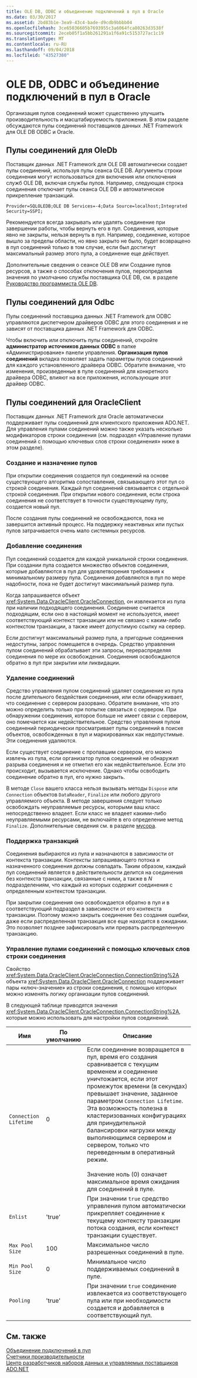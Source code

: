 ```yaml
---
title: OLE DB, ODBC и объединение подключений в пул в Oracle
ms.date: 03/30/2017
ms.assetid: 2bd83b1e-3ea9-43c4-bade-d9cdb9bbbb04
ms.openlocfilehash: 3ce65036605b7693955c3a6064fca80263d3538f
ms.sourcegitcommit: 2eceb05f1a5bb261291a1f6a91c5153727ac1c19
ms.translationtype: MT
ms.contentlocale: ru-RU
ms.lasthandoff: 09/04/2018
ms.locfileid: "43527380"
---
```

# <a name="ole-db-odbc-and-oracle-connection-pooling"></a>OLE DB, ODBC и объединение подключений в пул в Oracle
Организация пулов соединений может существенно улучшить производительность и масштабируемость приложения. В этом разделе обсуждаются пулы соединений поставщиков данных .NET Framework для OLE DB ODBC и Oracle.  
  
## <a name="connection-pooling-for-oledb"></a>Пулы соединений для OleDb  
 Поставщик данных .NET Framework для OLE DB автоматически создает пулы соединений, используя пулы сеанса OLE DB. Аргументы строки соединения могут использоваться для включения или отключения служб OLE DB, включая службы пулов. Например, следующая строка соединения отключает пулы сеанса OLE DB и автоматическое прикрепление транзакций.  
  
```  
Provider=SQLOLEDB;OLE DB Services=-4;Data Source=localhost;Integrated Security=SSPI;  
```  
  
 Рекомендуется всегда закрывать или удалять соединение при завершении работы, чтобы вернуть его в пул. Соединения, которые явно не закрыты, нельзя вернуть в пул. Например, соединение, которое вышло за пределы области, но явно закрыто не было, будет возвращено в пул соединений только в том случае, если был достигнут максимальный размер этого пула, а соединение еще действует.  
  
 Дополнительные сведения о сеансе OLE DB или Создание пулов ресурсов, а также о способах отключения пулов, переопределив значения по умолчанию службы поставщика OLE DB, см. в разделе [Руководство программиста OLE DB](https://go.microsoft.com/fwlink/?linkid=45232).  
  
## <a name="connection-pooling-for-odbc"></a>Пулы соединений для Odbc  
 Пулы соединений поставщика данных .NET Framework для ODBC управляются диспетчером драйверов ODBC для этого соединения и не зависят от поставщика данных .NET Framework для ODBC.  
  
 Чтобы включить или отключить пулы соединений, откройте **администратор источников данных ODBC** в папке «Администрирование» панели управления. **Организация пулов соединений** вкладка позволяет задать параметры пулов соединений для каждого установленного драйвера ODBC. Обратите внимание, что изменения, произведенные в пуле соединений для конкретного драйвера ODBC, влияют на все приложения, использующие этот драйвер ODBC.  
  
## <a name="connection-pooling-for-oracleclient"></a>Пулы соединений для OracleClient  
 Поставщик данных .NET Framework для Oracle автоматически поддерживает пулы соединений для клиентского приложения ADO.NET. Для управления пулами соединений можно также указать несколько модификаторов строки соединения (см. подраздел «Управление пулами соединений с помощью ключевых слов строки соединения» ниже в этом разделе).  
  
### <a name="pool-creation-and-assignment"></a>Создание и назначение пулов  
 При открытии соединения создается пул соединений на основе существующего алгоритма сопоставления, связывающего этот пул со строкой соединения. Каждый пул соединений связывается с отдельной строкой соединения. При открытии нового соединения, если строка соединения не соответствует в точности существующему пулу, создается новый пул.  
  
 После создания пулы соединений не освобождаются, пока не завершится активный процесс. На поддержку неактивных или пустых пулов затрачивается очень мало системных ресурсов.  
  
### <a name="connection-addition"></a>Добавление соединения  
 Пул соединений создается для каждой уникальной строки соединения. При создании пула создается множество объектов соединения, которые добавляются в пул для удовлетворения требования к минимальному размеру пула. Соединения добавляются в пул по мере надобности, пока не будет достигнут максимальный размер пула.  
  
 Когда запрашивается объект <xref:System.Data.OracleClient.OracleConnection>, он извлекается из пула при наличии подходящего соединения. Соединение считается подходящим, если оно в настоящий момент не используется, имеет соответствующий контекст транзакции или не связано с каким-либо контекстом транзакции, а также имеет допустимую ссылку на сервер.  
  
 Если достигнут максимальный размер пула, а пригодные соединения недоступны, запрос помещается в очередь. Средство управления пулом соединений обрабатывает эти запросы, перераспределяя соединения по мере их освобождения. Соединения освобождаются обратно в пул при закрытии или ликвидации.  
  
### <a name="connection-removal"></a>Удаление соединений  
 Средство управления пулом соединений удаляет соединение из пула после длительного бездействия соединения, или если обнаруживает, что соединение с сервером разорвано. Обратите внимание, что это можно определить только при попытке связаться с сервером. При обнаружении соединения, которое больше не имеет связи с сервером, оно помечается как недействительное. Средство управления пулом соединений периодически просматривает пулы соединений в поиске объектов, освобожденных в пул и маркированных как недопустимые. Эти соединения удаляются.  
  
 Если существует соединение с пропавшим сервером, его можно извлечь из пула, если организатор пулов соединений не обнаружил разрыва соединения и не отметил его как недействительное. Если это происходит, вызывается исключение. Однако чтобы освободить соединение обратно в пул, его нужно закрыть.  
  
 В методе `Close` вашего класса нельзя вызывать методы `Dispose` или `Connection` объектов `DataReader`, `Finalize` или любого другого управляемого объекта. В методе завершения следует только освобождать неуправляемые ресурсы, которыми ваш класс непосредственно владеет. Если класс не владеет какими-либо неуправляемыми ресурсами, не включайте в его определение метод `Finalize`. Дополнительные сведения см. в разделе [мусора](../../../../docs/standard/garbage-collection/index.md).  
  
### <a name="transaction-support"></a>Поддержка транзакций  
 Соединения выбираются из пула и назначаются в зависимости от контекста транзакции. Контексты запрашивающего потока и назначенного соединения должны совпадать. Таким образом, каждый пул соединений является в действительности делится на соединения без контекста транзакции, связанные с ними, а также в *N* подразделениям, что каждый из которых содержит соединения с определенным контекстом транзакции.  
  
 При закрытии соединения оно освобождается обратно в пул и в соответствующий подраздел в зависимости от его контекста транзакции. Поэтому можно закрыть соединение без создания ошибки, даже если распределенная транзакция все еще находится в ожидании. Это позволяет позднее зафиксировать или прервать распределенную транзакцию.  
  
### <a name="controlling-connection-pooling-with-connection-string-keywords"></a>Управление пулами соединений с помощью ключевых слов строки соединения  
 Свойство <xref:System.Data.OracleClient.OracleConnection.ConnectionString%2A> объекта <xref:System.Data.OracleClient.OracleConnection> поддерживает пары «ключ-значение» из строки соединения, с помощью которых можно изменять логику организации пулов соединений.  
  
 В следующей таблице приводятся значения <xref:System.Data.OracleClient.OracleConnection.ConnectionString%2A>, которые можно использовать для настройки пулов соединений.  
  
|Имя|По умолчанию|Описание|  
|----------|-------------|-----------------|  
|`Connection Lifetime`|0|Если соединение возвращается в пул, время его создания сравнивается с текущим временем и соединение уничтожается, если этот промежуток времени (в секундах) превышает значение, заданное параметром `Connection Lifetime`. Эта возможность полезна в кластеризованных конфигурациях для принудительной балансировки нагрузки между выполняющимся сервером и сервером, только что переведенным в оперативный режим.<br /><br /> Значение ноль (0) означает максимальное время ожидания для соединений в пуле.|  
|`Enlist`|'true'|При значении `true` средство управления пулом автоматически прикрепляет соединение к текущему контексту транзакции потока создания, если контекст транзакции существует.|  
|`Max Pool Size`|100|Максимальное число разрешенных соединений в пуле.|  
|`Min Pool Size`|0|Минимальное число поддерживаемых соединений в пуле.|  
|`Pooling`|'true'|При значении `true` соединение извлекается из соответствующего пула или при необходимости создается и добавляется в соответствующий пул.|  
  
## <a name="see-also"></a>См. также  
 [Объединение подключений в пул](../../../../docs/framework/data/adonet/connection-pooling.md)  
 [Счетчики производительности](../../../../docs/framework/data/adonet/performance-counters.md)  
 [Центр разработчиков наборов данных и управляемых поставщиков ADO.NET](https://go.microsoft.com/fwlink/?LinkId=217917)
